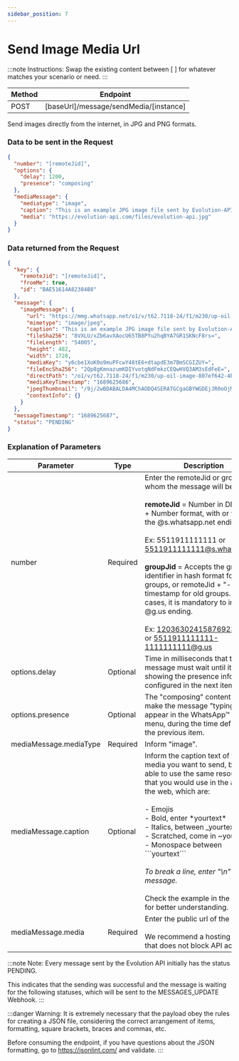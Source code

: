 ```yaml
---
sidebar_position: 7
---
```


# Send Image Media Url

:::note Instructions:
Swap the existing content between [  ] for whatever matches your scenario or need.
:::

| Method | Endpoint                                   |
| ------ | ------------------------------------------ |
| POST   | [baseUrl]/message/sendMedia/[instance] |

Send images directly from the internet, in JPG and PNG formats.

### Data to be sent in the Request

```json title=Payload
{
  "number": "[remoteJid]",
  "options": {
    "delay": 1200,
    "presence": "composing"
  },
  "mediaMessage": {
    "mediatype": "image",
    "caption": "This is an example JPG image file sent by Evolution-API via URL.",
    "media": "https://evolution-api.com/files/evolution-api.jpg"
  }
}
```

### Data returned from the Request

```json title=Result
{
  "key": {
    "remoteJid": "[remoteJid]",
    "fromMe": true,
    "id": "BAE51614A82384B8"
  },
  "message": {
    "imageMessage": {
      "url": "https://mmg.whatsapp.net/o1/v/t62.7118-24/f1/m230/up-oil-image-807ef642-4b4b-4ed9-...",
      "mimetype": "image/jpeg",
      "caption": "This is an example JPG image file sent by Evolution-API via URL.",
      "fileSha256": "8VXLU/xZb6avXAocU65TB8PYu2hqBYA7GR1SKNcF8rs=",
      "fileLength": "54005",
      "height": 482,
      "width": 1728,
      "mediaKey": "y6cbe1XoK0o9muPFcwY48tE6+dtapdE3m7BmSCGIZUY=",
      "fileEncSha256": "2Qp8gKmnazumKDIYvotqNdFmkzCEQwHVQ3AM3sEdFeE=",
      "directPath": "/o1/v/t62.7118-24/f1/m230/up-oil-image-807ef642-4b4b-4ed9-b9b8-c9cc855796...",
      "mediaKeyTimestamp": "1689625686",
      "jpegThumbnail": "/9j/2wBDABALDA4MChAODQ4SERATGCgaGBYWGDEjJR0oOjM9PDkzODdASFxOQERXRTc4UG1RV1...",
      "contextInfo": {}
    }
  },
  "messageTimestamp": "1689625687",
  "status": "PENDING"
}
```

### Explanation of Parameters

<!-- prettier-ignore -->
Parameter | Type | Description
-|-|-
number | Required | Enter the remoteJid or groupJid to whom the message will be sent.<br /><br />**remoteJid** = Number in DDI + DDD + Number format, with or without the @s.whatsapp.net ending.<br /><br />Ex: 5511911111111 or 5511911111111@s.whatsapp.net<br /><br />**groupJid** = Accepts the group identifier in hash format for new groups, or remoteJid + "-" + timestamp for old groups. In this cases, it is mandatory to inform the @g.us ending.<br /><br />Ex: 120363024158769234@g.us or 5511911111111-1111111111@g.us
options.delay | Optional | Time in milliseconds that the message must wait until it is sent, showing the presence information configured in the next item.
options.presence| Optional | The "composing" content will make the message "typing" appear in the WhatsApp™ top menu, during the time defined in the previous item.
mediaMessage.mediaType | Required | Inform "image".
mediaMessage.caption | Optional | Inform the caption text of the media you want to send, being able to use the same resources that you would use in the app or on the web, which are:<br /><br /> - Emojis<br /> - Bold, enter \*yourtext\* <br /> - Italics, between \_yourtext\_ <br /> - Scratched, come in \~yourtext\~ <br /> - Monospace between \```yourtext\``` <br /><br /> _To break a line, enter "\n" in the message._ <br /><br />Check the example in the payload for better understanding.
mediaMessage.media | Required | Enter the public url of the image.<br /><br /> We recommend a hosting service that does not block API access.

:::note Note:
Every message sent by the Evolution API initially has the status PENDING.

This indicates that the sending was successful and the message is waiting for the following statuses, which will be sent to the MESSAGES_UPDATE Webhook.
:::

:::danger Warning:
It is extremely necessary that the payload obey the rules for creating a JSON file, considering the correct arrangement of items, formatting, square brackets, braces and commas, etc.

Before consuming the endpoint, if you have questions about the JSON formatting, go to https://jsonlint.com/ and validate.
:::

